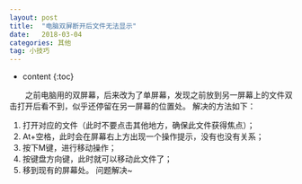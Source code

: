 ```yaml
---
layout: post
title:  "电脑双屏断开后文件无法显示"
date:   2018-03-04
categories: 其他
tag: 小技巧
---
```


* content
{:toc}


&emsp;&emsp;之前电脑用的双屏幕，后来改为了单屏幕，发现之前放到另一屏幕上的文件双击打开后看不到，似乎还停留在另一屏幕的位置处。
解决的方法如下：

1. 打开对应的文件（此时不要点击其他地方，确保此文件获得焦点）；
2. At+空格，此时会在屏幕右上方出现一个操作提示，没有也没有关系；
3. 按下M键，进行移动操作；
4. 按键盘方向键，此时就可以移动此文件了；
5. 移到现有的屏幕处。
问题解决~